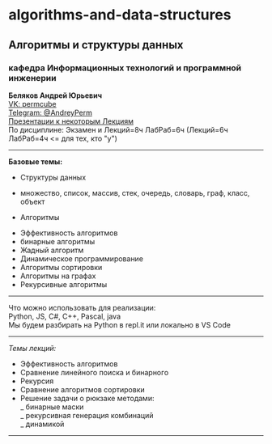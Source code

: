 # algorithms-and-data-structures  
## Алгоритмы и структуры данных  
### кафедра Информационных технологий и программной инженерии  
__Беляков Андрей Юрьевич__  
[VK: permcube](https://vk.com/permcube)  
[Telegram: @AndreyPerm](https://t.me/AndreyPerm)  
[Презентации к некоторым Лекциям](https://qps.ru/vQukl)  
По дисциплине: Экзамен и Лекций=8ч ЛабРаб=6ч (Лекций=6ч ЛабРаб=4ч <= для тех, кто "у")  

---

__Базовые темы:__  
* Структуры данных  
- множество, список, массив, стек, очередь, словарь, граф, класс, объект  
* Алгоритмы  
- Эффективность алгоритмов  
- бинарные алгоритмы  
- Жадный алгоритм  
- Динамическое программирование  
- Алгоритмы сортировки  
- Алгоритмы на графах  
- Рекурсивные алгоритмы  

---  

Что можно использовать для реализации:  
Python, JS, C#, C++, Pascal, java  
Мы будем разбирать на Python в repl.it или локально в VS Code  

---  

_Темы лекций:_  
- Эффективность алгоритмов  
- Сравнение линейного поиска и бинарного  
- Рекурсия  
- Сравнение алгоритмов сортировки  
- Решение задачи о рюкзаке методами:  
  _ бинарные маски  
  _ рекурсивная генерация комбинаций  
  _ динамикой  

---  





